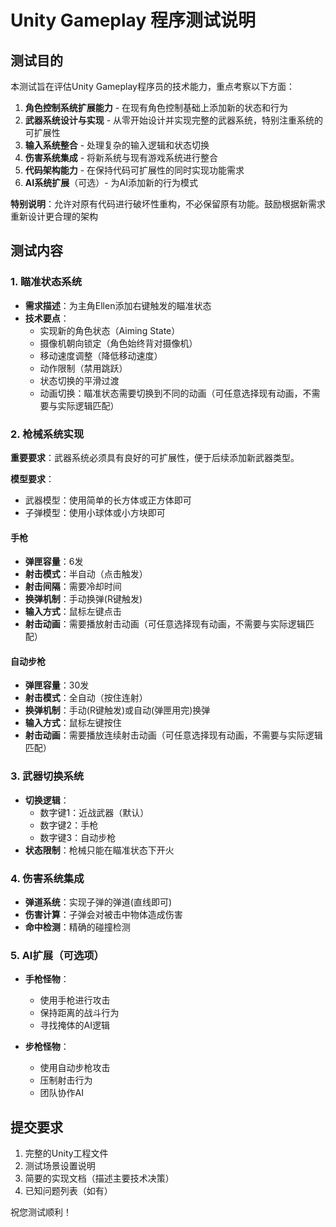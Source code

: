 # Unity Gameplay 程序测试说明

## 测试目的

本测试旨在评估Unity Gameplay程序员的技术能力，重点考察以下方面：

1. **角色控制系统扩展能力** - 在现有角色控制基础上添加新的状态和行为
2. **武器系统设计与实现** - 从零开始设计并实现完整的武器系统，特别注重系统的可扩展性
3. **输入系统整合** - 处理复杂的输入逻辑和状态切换
4. **伤害系统集成** - 将新系统与现有游戏系统进行整合
5. **代码架构能力** - 在保持代码可扩展性的同时实现功能需求
6. **AI系统扩展**（可选）- 为AI添加新的行为模式

**特别说明**：允许对原有代码进行破坏性重构，不必保留原有功能。鼓励根据新需求重新设计更合理的架构

## 测试内容

### 1. 瞄准状态系统
- **需求描述**：为主角Ellen添加右键触发的瞄准状态
- **技术要点**：
  - 实现新的角色状态（Aiming State）
  - 摄像机朝向锁定（角色始终背对摄像机）
  - 移动速度调整（降低移动速度）
  - 动作限制（禁用跳跃）
  - 状态切换的平滑过渡
  - 动画切换：瞄准状态需要切换到不同的动画（可任意选择现有动画，不需要与实际逻辑匹配）

### 2. 枪械系统实现

**重要要求**：武器系统必须具有良好的可扩展性，便于后续添加新武器类型。

**模型要求**：
- 武器模型：使用简单的长方体或正方体即可
- 子弹模型：使用小球体或小方块即可

#### 手枪
- **弹匣容量**：6发
- **射击模式**：半自动（点击触发）
- **射击间隔**：需要冷却时间
- **换弹机制**：手动换弹(R键触发)
- **输入方式**：鼠标左键点击
- **射击动画**：需要播放射击动画（可任意选择现有动画，不需要与实际逻辑匹配）

#### 自动步枪
- **弹匣容量**：30发
- **射击模式**：全自动（按住连射）
- **换弹机制**：手动(R键触发)或自动(弹匣用完)换弹
- **输入方式**：鼠标左键按住
- **射击动画**：需要播放连续射击动画（可任意选择现有动画，不需要与实际逻辑匹配）

### 3. 武器切换系统
- **切换逻辑**：
  - 数字键1：近战武器（默认）
  - 数字键2：手枪
  - 数字键3：自动步枪
- **状态限制**：枪械只能在瞄准状态下开火

### 4. 伤害系统集成
- **弹道系统**：实现子弹的弹道(直线即可)
- **伤害计算**：子弹会对被击中物体造成伤害
- **命中检测**：精确的碰撞检测

### 5. AI扩展（可选项）
- **手枪怪物**：
  - 使用手枪进行攻击
  - 保持距离的战斗行为
  - 寻找掩体的AI逻辑
  
- **步枪怪物**：
  - 使用自动步枪攻击
  - 压制射击行为
  - 团队协作AI

## 提交要求

1. 完整的Unity工程文件
2. 测试场景设置说明
3. 简要的实现文档（描述主要技术决策）
4. 已知问题列表（如有）

祝您测试顺利！